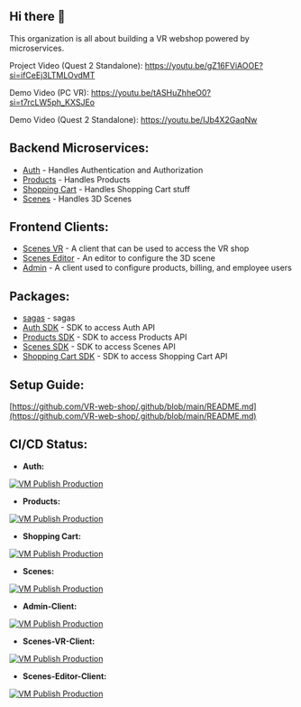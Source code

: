 ## Hi there 👋

This organization is all about building a VR webshop powered by microservices.

Project Video (Quest 2 Standalone): https://youtu.be/gZ16FViAOOE?si=ifCeEj3LTMLOvdMT

Demo Video (PC VR): https://youtu.be/tASHuZhheO0?si=t7rcLW5ph_KXSJEo

Demo Video (Quest 2 Standalone): https://youtu.be/IJb4X2GaqNw

## **Backend Microservices:**
* [Auth](https://github.com/VR-web-shop/Auth) - Handles Authentication and Authorization
* [Products](https://github.com/VR-web-shop/Products) - Handles Products
* [Shopping Cart](https://github.com/VR-web-shop/Shopping-Cart) - Handles Shopping Cart stuff
* [Scenes](https://github.com/VR-web-shop/Scenes) - Handles 3D Scenes

## **Frontend Clients:**
* [Scenes VR](https://github.com/VR-web-shop/Scenes-VR-Client) - A client that can be used to access the VR shop
* [Scenes Editor](https://github.com/VR-web-shop/Scenes-Editor-Client) - An editor to configure the 3D scene
* [Admin](https://github.com/VR-web-shop/Admin-Client) - A client used to configure products, billing, and employee users

## **Packages:**
* [sagas](https://github.com/VR-web-shop/Sagas/pkgs/npm/sagas) - sagas
* [Auth SDK](https://github.com/VR-web-shop/Auth/pkgs/npm/auth) - SDK to access Auth API
* [Products SDK](https://github.com/VR-web-shop/Products/pkgs/npm/products) - SDK to access Products API
* [Scenes SDK](https://github.com/VR-web-shop/Scenes/pkgs/npm/scenes) - SDK to access Scenes API
* [Shopping Cart SDK](https://github.com/VR-web-shop/Shopping-Cart/pkgs/npm/shopping-cart) - SDK to access Shopping Cart API

## **Setup Guide:**
[https://github.com/VR-web-shop/.github/blob/main/README.md](https://github.com/VR-web-shop/.github/blob/main/README.md)

## **CI/CD Status:**

* **Auth:**
 
[![VM Publish Production](https://github.com/VR-web-shop/Auth/actions/workflows/vm-publish-production.yml/badge.svg)](https://github.com/VR-web-shop/Auth/actions/workflows/vm-publish-production.yml)

* **Products:**

[![VM Publish Production](https://github.com/VR-web-shop/Products/actions/workflows/vm-publish-production.yml/badge.svg)](https://github.com/VR-web-shop/Products/actions/workflows/vm-publish-production.yml)

* **Shopping Cart:**

[![VM Publish Production](https://github.com/VR-web-shop/Shopping-Cart/actions/workflows/vm-publish-production.yml/badge.svg)](https://github.com/VR-web-shop/Shopping-Cart/actions/workflows/vm-publish-production.yml)

* **Scenes:**

[![VM Publish Production](https://github.com/VR-web-shop/Scenes/actions/workflows/vm-publish-production.yml/badge.svg)](https://github.com/VR-web-shop/Scenes/actions/workflows/vm-publish-production.yml)

* **Admin-Client:**

[![VM Publish Production](https://github.com/VR-web-shop/Admin-Client/actions/workflows/vm-publish-production.yml/badge.svg)](https://github.com/VR-web-shop/Admin-Client/actions/workflows/vm-publish-production.yml)

* **Scenes-VR-Client:**

[![VM Publish Production](https://github.com/VR-web-shop/Scenes-VR-Client/actions/workflows/vm-publish-production.yml/badge.svg)](https://github.com/VR-web-shop/Scenes-VR-Client/actions/workflows/vm-publish-production.yml)

* **Scenes-Editor-Client:**

[![VM Publish Production](https://github.com/VR-web-shop/Scenes-Editor-Client/actions/workflows/vm-publish-production.yml/badge.svg)](https://github.com/VR-web-shop/Scenes-Editor-Client/actions/workflows/vm-publish-production.yml)
